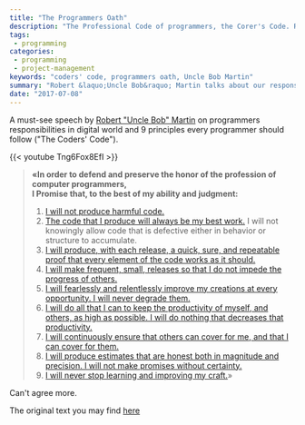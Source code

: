```yaml
---
title: "The Programmers Oath"
description: "The Professional Code of programmers, the Corer's Code. Robert &laquo;Uncle Bob&raquo; Martin talks about our responsibilities in our digital world and emphasize 9 principles every programmer should follow"
tags:
 - programming
categories:
 - programming
 - project-management
keywords: "coders' code, programmers oath, Uncle Bob Martin"
summary: "Robert &laquo;Uncle Bob&raquo; Martin talks about our responsibilities in our digital world and emphasize 9 principles every programmer should follow (&laquo;The Coders' Code&raquo;)"
date: "2017-07-08"
---
```

A must-see speech by [Robert "Uncle Bob" Martin](https://twitter.com/unclebobmartin) on programmers responsibilities in digital world and 9 principles every programmer should follow ("The Coders' Code").

{{< youtube Tng6Fox8EfI >}}
<!--more-->

>**&laquo;In order to defend and preserve the honor of the profession of computer programmers,<br/>
>I Promise that, to the best of my ability and judgment:**
>
>1. [I will not produce harmful code.](https://youtu.be/Tng6Fox8EfI?t=38m6s)
>2. [The code that I produce will always be my best work.](https://youtu.be/Tng6Fox8EfI?t=40m55s) I will not knowingly allow code that is defective either in behavior or structure to accumulate.
>3. [I will produce, with each release, a quick, sure, and repeatable proof that every element of the code works as it should.](https://youtu.be/Tng6Fox8EfI?t=41m38s)
>4. [I will make frequent, small, releases so that I do not impede the progress of others.](https://youtu.be/Tng6Fox8EfI?t=43m36s)
>5. [I will fearlessly and relentlessly improve my creations at every opportunity. I will never degrade them.](https://youtu.be/Tng6Fox8EfI?t=44m42s)
>6. [I will do all that I can to keep the productivity of myself, and others, as high as possible. I will do nothing that decreases that productivity.](https://youtu.be/Tng6Fox8EfI?t=48m08s)
>7. [I will continuously ensure that others can cover for me, and that I can cover for them.](https://youtu.be/Tng6Fox8EfI?t=48m50s)
>8. [I will produce estimates that are honest both in magnitude and precision. I will not make promises without certainty.](https://youtu.be/Tng6Fox8EfI?t=51m09s)
>9. [I will never stop learning and improving my craft.](https://youtu.be/Tng6Fox8EfI?t=56m08s)&raquo;

Can't agree more.

The original text you may find [here](http://blog.cleancoder.com/uncle-bob/2015/11/18/TheProgrammersOath.html)
